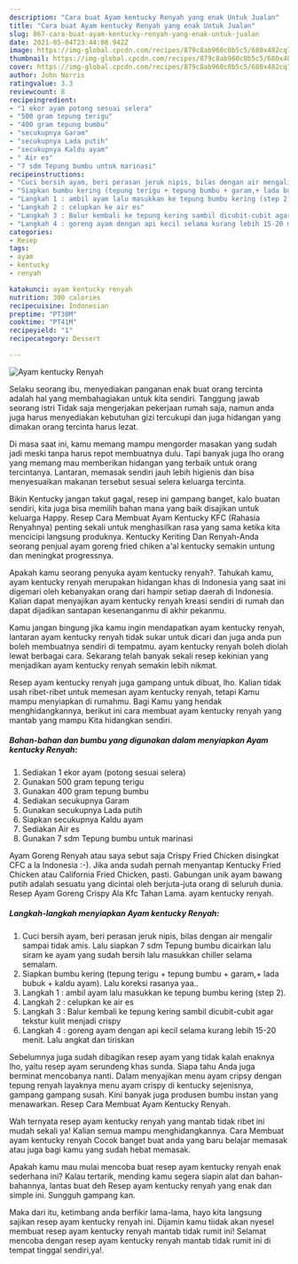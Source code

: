 ```yaml
---
description: "Cara buat Ayam kentucky Renyah yang enak Untuk Jualan"
title: "Cara buat Ayam kentucky Renyah yang enak Untuk Jualan"
slug: 867-cara-buat-ayam-kentucky-renyah-yang-enak-untuk-jualan
date: 2021-05-04T23:44:08.942Z
image: https://img-global.cpcdn.com/recipes/879c8ab960c0b5c5/680x482cq70/ayam-kentucky-renyah-foto-resep-utama.jpg
thumbnail: https://img-global.cpcdn.com/recipes/879c8ab960c0b5c5/680x482cq70/ayam-kentucky-renyah-foto-resep-utama.jpg
cover: https://img-global.cpcdn.com/recipes/879c8ab960c0b5c5/680x482cq70/ayam-kentucky-renyah-foto-resep-utama.jpg
author: John Norris
ratingvalue: 3.3
reviewcount: 8
recipeingredient:
- "1 ekor ayam potong sesuai selera"
- "500 gram tepung terigu"
- "400 gram tepung bumbu"
- "secukupnya Garam"
- "secukupnya Lada putih"
- "secukupnya Kaldu ayam"
- " Air es"
- "7 sdm Tepung bumbu untuk marinasi"
recipeinstructions:
- "Cuci bersih ayam, beri perasan jeruk nipis, bilas dengan air mengalir sampai tidak amis. Lalu siapkan 7 sdm Tepung bumbu dicairkan lalu siram ke ayam yang sudah bersih lalu masukkan chiller selama semalam."
- "Siapkan bumbu kering (tepung terigu + tepung bumbu + garam,+ lada bubuk + kaldu ayam). Lalu koreksi rasanya yaa.."
- "Langkah 1 : ambil ayam lalu masukkan ke tepung bumbu kering (step 2)."
- "Langkah 2 : celupkan ke air es"
- "Langkah 3 : Balur kembali ke tepung kering sambil dicubit-cubit agar tekstur kulit menjadi crispy"
- "Langkah 4 : goreng ayam dengan api kecil selama kurang lebih 15-20 menit. Lalu angkat dan tiriskan"
categories:
- Resep
tags:
- ayam
- kentucky
- renyah

katakunci: ayam kentucky renyah 
nutrition: 300 calories
recipecuisine: Indonesian
preptime: "PT30M"
cooktime: "PT41M"
recipeyield: "1"
recipecategory: Dessert

---
```



![Ayam kentucky Renyah](https://img-global.cpcdn.com/recipes/879c8ab960c0b5c5/680x482cq70/ayam-kentucky-renyah-foto-resep-utama.jpg)

Selaku seorang ibu, menyediakan panganan enak buat orang tercinta adalah hal yang membahagiakan untuk kita sendiri. Tanggung jawab seorang istri Tidak saja mengerjakan pekerjaan rumah saja, namun anda juga harus menyediakan kebutuhan gizi tercukupi dan juga hidangan yang dimakan orang tercinta harus lezat.

Di masa  saat ini, kamu memang mampu mengorder masakan yang sudah jadi meski tanpa harus repot membuatnya dulu. Tapi banyak juga lho orang yang memang mau memberikan hidangan yang terbaik untuk orang tercintanya. Lantaran, memasak sendiri jauh lebih higienis dan bisa menyesuaikan makanan tersebut sesuai selera keluarga tercinta. 

Bikin Kentucky jangan takut gagal, resep ini gampang banget, kalo buatan sendiri, kita juga bisa memilih bahan mana yang baik disajikan untuk keluarga Happy. Resep Cara Membuat Ayam Kentucky KFC (Rahasia Renyahnya) penting sekali untuk menghasilkan rasa yang sama ketika kita mencicipi langsung produknya. Kentucky Keriting Dan Renyah-Anda seorang penjual ayam goreng fried chiken a&#39;al kentucky semakin untung dan meningkat progressnya.

Apakah kamu seorang penyuka ayam kentucky renyah?. Tahukah kamu, ayam kentucky renyah merupakan hidangan khas di Indonesia yang saat ini digemari oleh kebanyakan orang dari hampir setiap daerah di Indonesia. Kalian dapat menyajikan ayam kentucky renyah kreasi sendiri di rumah dan dapat dijadikan santapan kesenanganmu di akhir pekanmu.

Kamu jangan bingung jika kamu ingin mendapatkan ayam kentucky renyah, lantaran ayam kentucky renyah tidak sukar untuk dicari dan juga anda pun boleh membuatnya sendiri di tempatmu. ayam kentucky renyah boleh diolah lewat berbagai cara. Sekarang telah banyak sekali resep kekinian yang menjadikan ayam kentucky renyah semakin lebih nikmat.

Resep ayam kentucky renyah juga gampang untuk dibuat, lho. Kalian tidak usah ribet-ribet untuk memesan ayam kentucky renyah, tetapi Kamu mampu menyiapkan di rumahmu. Bagi Kamu yang hendak menghidangkannya, berikut ini cara membuat ayam kentucky renyah yang mantab yang mampu Kita hidangkan sendiri.

<!--inarticleads1-->

##### Bahan-bahan dan bumbu yang digunakan dalam menyiapkan Ayam kentucky Renyah:

1. Sediakan 1 ekor ayam (potong sesuai selera)
1. Gunakan 500 gram tepung terigu
1. Gunakan 400 gram tepung bumbu
1. Sediakan secukupnya Garam
1. Gunakan secukupnya Lada putih
1. Siapkan secukupnya Kaldu ayam
1. Sediakan  Air es
1. Gunakan 7 sdm Tepung bumbu untuk marinasi


Ayam Goreng Renyah atau saya sebut saja Crispy Fried Chicken disingkat CFC a la Indonesia :-). Jika anda sudah pernah menyantap Kentucky Fried Chicken atau California Fried Chicken, pasti. Gabungan unik ayam bawang putih adalah sesuatu yang dicintai oleh berjuta-juta orang di seluruh dunia. Resep Ayam Goreng Crispy Ala Kfc Tahan Lama. ayam kentucky renyah. 

<!--inarticleads2-->

##### Langkah-langkah menyiapkan Ayam kentucky Renyah:

1. Cuci bersih ayam, beri perasan jeruk nipis, bilas dengan air mengalir sampai tidak amis. Lalu siapkan 7 sdm Tepung bumbu dicairkan lalu siram ke ayam yang sudah bersih lalu masukkan chiller selama semalam.
1. Siapkan bumbu kering (tepung terigu + tepung bumbu + garam,+ lada bubuk + kaldu ayam). Lalu koreksi rasanya yaa..
1. Langkah 1 : ambil ayam lalu masukkan ke tepung bumbu kering (step 2).
1. Langkah 2 : celupkan ke air es
1. Langkah 3 : Balur kembali ke tepung kering sambil dicubit-cubit agar tekstur kulit menjadi crispy
1. Langkah 4 : goreng ayam dengan api kecil selama kurang lebih 15-20 menit. Lalu angkat dan tiriskan


Sebelumnya juga sudah dibagikan resep ayam yang tidak kalah enaknya lho, yaitu resep ayam serundeng khas sunda. Siapa tahu Anda juga berminat mencobanya nanti. Dalam menyajikan menu ayam cripsy dengan tepung renyah layaknya menu ayam crispy di kentucky sejenisnya, gampang gampang susah. Kini banyak juga produsen bumbu instan yang menawarkan. Resep Cara Membuat Ayam Kentucky Renyah. 

Wah ternyata resep ayam kentucky renyah yang mantab tidak ribet ini mudah sekali ya! Kalian semua mampu menghidangkannya. Cara Membuat ayam kentucky renyah Cocok banget buat anda yang baru belajar memasak atau juga bagi kamu yang sudah hebat memasak.

Apakah kamu mau mulai mencoba buat resep ayam kentucky renyah enak sederhana ini? Kalau tertarik, mending kamu segera siapin alat dan bahan-bahannya, lantas buat deh Resep ayam kentucky renyah yang enak dan simple ini. Sungguh gampang kan. 

Maka dari itu, ketimbang anda berfikir lama-lama, hayo kita langsung sajikan resep ayam kentucky renyah ini. Dijamin kamu tiidak akan nyesel membuat resep ayam kentucky renyah mantab tidak rumit ini! Selamat mencoba dengan resep ayam kentucky renyah mantab tidak rumit ini di tempat tinggal sendiri,ya!.

